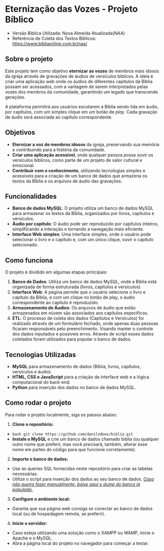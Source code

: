 # Eternização das Vozes - Projeto Bíblico
- Versão Biblica Utilizada: Nova Almeida Atualizada(NAA)
- Referência de Coleta dos Textos Biblicos: https://www.bibliaonline.com.br/naa/

## Sobre o projeto

Este projeto tem como objetivo **eternizar as vozes** de membros mais idosos da igreja através de gravações de áudios de versículos bíblicos. A ideia é criar uma aplicação web onde os áudios de diferentes capítulos da Bíblia possam ser acessados, com a vantagem de serem interpretados pelas vozes dos membros da comunidade, garantindo um legado que transcende gerações.

A plataforma permitirá aos usuários escutarem a Bíblia sendo lida em áudio, por capítulos, com um simples clique em um botão de *play*. Cada gravação de áudio será associada ao capítulo correspondente.

## Objetivos

- **Eternizar a voz de membros idosos** da igreja, preservando sua memória e contribuindo para a história da comunidade.
- **Criar uma aplicação acessível**, onde qualquer pessoa possa ouvir os versículos bíblicos, como parte de um projeto de valor cultural e emocional.
- **Contribuir com o conhecimento**, utilizando tecnologias simples e acessíveis para a criação de um banco de dados que armazena os textos da Bíblia e os arquivos de áudio das gravações.

## Funcionalidades

- **Banco de dados MySQL**: O projeto utiliza um banco de dados MySQL para armazenar os textos da Bíblia, organizados por livros, capítulos e versículos.
- **Áudio por capítulo**: O áudio pode ser reproduzido por capítulos inteiros, simplificando a interação e tornando a navegação mais eficiente.
- **Interface Web simples**: Uma interface simples, onde o usuário pode selecionar o livro e o capítulo e, com um único clique, ouvir o capítulo selecionado.

## Como funciona

O projeto é dividido em algumas etapas principais:

1. **Banco de Dados**: Utiliza um banco de dados MySQL, onde a Bíblia está organizada de forma estruturada (livros, capítulos e versículos).
2. **Interface Web**: A página permite que o usuário selecione o livro e capítulo da Bíblia, e com um clique no botão de play, o áudio correspondente ao capítulo é reproduzido.
3. **Armazenamento de Áudios**: Os arquivos de áudio que estão armazenados em núvem são associados aos capítulos específicos. 
4. **ETL**: O processo de coleta dos dados (Capítulos e Versículos) foi realizado através de um formulário fechado, onde apenas duas pessoas ficaram responsáveis pelo preenchimento. Visando manter o controle dos dados inputados e possíveis erros. Através de script esses dados coletados foram utilizados para popular o banco de dados.

## Tecnologias Utilizadas

- **MySQL** para armazenamento de dados (Bíblia, livros, capítulos, versículos e áudio).
- **HTML, CSS e JavaScript** para a criação da interface web e a lógica computacional do back-end.
- **Python** para inserção dos dados no banco de dados MySQL.

## Como rodar o projeto
Para rodar o projeto localmente, siga os passos abaixo:

1. **Clone o repositório:**
- ```bash git clone https://github.com/danilodoes/biblia.git```
- **Instale o MySQL** e crie um banco de dados chamado biblia (ou qualquer outro nome que preferir, mas você precisará, também, alterar esse nome em partes do código para que funcione corretamente).

2. **Importe o banco de dados:**
- Use as queries SQL fornecidas neste repositório para criar as tabelas necessárias.
- Utilize o script para inserção dos dados ao seu banco de dados.
*<a href="https://www.google.com/" target="_blank"> Caso não queira fazer manualmente, baixe aqui o dump do banco já populado.</a>*

3. **Configure o ambiente local:**
- Garanta que sua página web consiga se conectar ao banco de dados local (ou de hospedagem remota, se preferir).

4. **Inicie o servidor:**
- Caso esteja utilizando uma solução como o XAMPP ou WAMP, inicie o Apache e o MySQL.
- Abra a página local do projeto no navegador para começar a testar.

